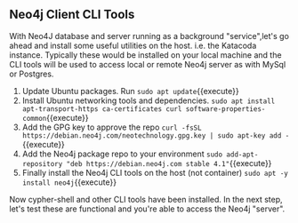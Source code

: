 ## Neo4j Client CLI Tools

With Neo4J database and server running as a background "service",let's go ahead and install some useful utilities on the host. i.e. the Katacoda instance. Typically these would be installed on
your local machine and the CLI tools will be used to access local or remote Neo4j server as with
MySql or Postgres.

1. Update Ubuntu packages. Run `sudo apt update`{{execute}} 
2. Install Ubuntu networking tools and dependencies. 
`sudo apt install apt-transport-https ca-certificates curl software-properties-common`{{execute}}
3. Add the GPG key to approve the repo
`curl -fsSL https://debian.neo4j.com/neotechnology.gpg.key | sudo apt-key add -`{{execute}}
4. Add the Neo4j package repo to your environment
`sudo add-apt-repository "deb https://debian.neo4j.com stable 4.1"`{{execute}}
5. Finally install the Neo4j CLI tools on the host (not container) 
`sudo apt -y install neo4j`{{execute}}

Now cypher-shell and other CLI tools have been installed. In the next step, let's test these are functional and you're able to access the Neo4j "server". 

